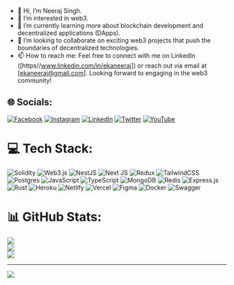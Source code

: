- 👋 Hi, I’m Neeraj Singh.
- 👀 I’m interested in web3.
- 🌱 I’m currently learning more about blockchain development and decentralized applications (DApps).
- 💞️ I’m looking to collaborate on exciting web3 projects that push the boundaries of decentralized technologies.
- 📫 How to reach me: Feel free to connect with me on LinkedIn ([https//www.linkedin.com/in/ekaneeraj]) or reach out via email at [ekaneeraj@gmail.com]. Looking forward to engaging in the web3 community!

## 🌐 Socials:
[![Facebook](https://img.shields.io/badge/Facebook-%231877F2.svg?logo=Facebook&logoColor=white)](https://facebook.com/ekaneeraj) [![Instagram](https://img.shields.io/badge/Instagram-%23E4405F.svg?logo=Instagram&logoColor=white)](https://instagram.com/ekaneeraj) [![LinkedIn](https://img.shields.io/badge/LinkedIn-%230077B5.svg?logo=linkedin&logoColor=white)](https://linkedin.com/in/ekaneeraj) [![Twitter](https://img.shields.io/badge/Twitter-%231DA1F2.svg?logo=Twitter&logoColor=white)](https://twitter.com/ekaneeraj) [![YouTube](https://img.shields.io/badge/YouTube-%23FF0000.svg?logo=YouTube&logoColor=white)](https://youtube.com/@ekaneeraj) 

# 💻 Tech Stack:
![Solidity](https://img.shields.io/badge/Solidity-%23363636.svg?style=for-the-badge&logo=solidity&logoColor=white) ![Web3.js](https://img.shields.io/badge/web3.js-F16822?style=for-the-badge&logo=web3.js&logoColor=white) ![NestJS](https://img.shields.io/badge/nestjs-%23E0234E.svg?style=for-the-badge&logo=nestjs&logoColor=white) ![Next JS](https://img.shields.io/badge/Next-black?style=for-the-badge&logo=next.js&logoColor=white) ![Redux](https://img.shields.io/badge/redux-%23593d88.svg?style=for-the-badge&logo=redux&logoColor=white) ![TailwindCSS](https://img.shields.io/badge/tailwindcss-%2338B2AC.svg?style=for-the-badge&logo=tailwind-css&logoColor=white) ![Postgres](https://img.shields.io/badge/postgres-%23316192.svg?style=for-the-badge&logo=postgresql&logoColor=white) ![JavaScript](https://img.shields.io/badge/javascript-%23323330.svg?style=for-the-badge&logo=javascript&logoColor=%23F7DF1E) ![TypeScript](https://img.shields.io/badge/typescript-%23007ACC.svg?style=for-the-badge&logo=typescript&logoColor=white) ![MongoDB](https://img.shields.io/badge/MongoDB-%234ea94b.svg?style=for-the-badge&logo=mongodb&logoColor=white) ![Redis](https://img.shields.io/badge/redis-%23DD0031.svg?style=for-the-badge&logo=redis&logoColor=white) ![Express.js](https://img.shields.io/badge/express.js-%23404d59.svg?style=for-the-badge&logo=express&logoColor=%2361DAFB) ![Rust](https://img.shields.io/badge/rust-%23000000.svg?style=for-the-badge&logo=rust&logoColor=white) ![Heroku](https://img.shields.io/badge/heroku-%23430098.svg?style=for-the-badge&logo=heroku&logoColor=white) ![Netlify](https://img.shields.io/badge/netlify-%23000000.svg?style=for-the-badge&logo=netlify&logoColor=#00C7B7) ![Vercel](https://img.shields.io/badge/vercel-%23000000.svg?style=for-the-badge&logo=vercel&logoColor=white) ![Figma](https://img.shields.io/badge/figma-%23F24E1E.svg?style=for-the-badge&logo=figma&logoColor=white) ![Docker](https://img.shields.io/badge/docker-%230db7ed.svg?style=for-the-badge&logo=docker&logoColor=white) ![Swagger](https://img.shields.io/badge/-Swagger-%23Clojure?style=for-the-badge&logo=swagger&logoColor=white)

# 📊 GitHub Stats:
![](https://github-readme-stats.vercel.app/api?username=neerosity&theme=radical&hide_border=true&include_all_commits=true&count_private=true)<br/>
![](https://github-readme-streak-stats.herokuapp.com/?user=neerosity&theme=radical&hide_border=true)<br/>
![](https://github-readme-stats.vercel.app/api/top-langs/?username=neerosity&theme=radical&hide_border=true&include_all_commits=true&count_private=true&layout=compact)

---
[![](https://visitcount.itsvg.in/api?id=neerosity&icon=1&color=3)](https://visitcount.itsvg.in)
